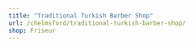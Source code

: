 ```yaml
---
title: "Traditional Turkish Barber Shop"
url: /chelmsford/traditional-turkish-barber-shop/
shop: Friseur
---
```

